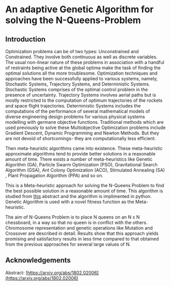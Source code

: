 # An adaptive Genetic Algorithm for solving the N-Queens-Problem

## Introduction

Optimization problems can be of two types: Unconstrained and Constrained. They involve both continuous as well as discrete variables. The usual non-linear nature of these problems in association with a handful of restraints being active at the global optima make the task of finding the optimal solutions all the more troublesome. Optimization techniques and approaches have been successfully applied to various systems, namely, Stochastic Systems, Trajectory Systems, and Deterministic Systems. Stochastic Systems comprises of the optimal control problem in the presence of uncertainty. Trajectory Systems involves aerial paths but is mostly restricted to the computation of optimum
trajectories of the rockets and space flight trajectories. Deterministic Systems includes the computations of the
performance of several mathematical models of diverse engineering design problems for various physical systems
modelling with germane objective functions. Traditional methods which are used previously to solve these Multiobjective Optimization problems include Gradient Descent, Dynamic Programming and Newton Methods. But they
are not devoid of shortcomings- they are computationally less efficient. 

Then meta-heuristic algorithms came into existence. These meta-heuristic approximate algorithms tend to provide better solutions in a reasonable amount of time. There exists a number of meta-heuristics like Genetic Algorithm (GA), Particle Swarm Optimization (PSO), Gravitational Search Algorithm (GSA), Ant Colony Optimization (ACO), Stimulated Annealing (SA) , Plant Propagation Algorithm (PPA) and so on.

This is a Meta-heuristic approach for solving the N-Queens Problem to find the
best possible solution in a reasonable amount of time. 
This algorithm is studied from [this](https://arxiv.org/abs/1802.02006) abstract and the algorithm is implimented in python.
Genetic Algorithm is used with a novel fitness function as the Meta-heuristic. 

The aim of N-Queens Problem is to place N queens on an N x N chessboard, in a way so
that no queen is in conflict with the others. Chromosome representation and genetic operations like Mutation
and Crossover are described in detail. Results show that this approach yields promising and satisfactory results
in less time compared to that obtained from the previous approaches for several large values of N.

## Acknowledgements

Abstract: [https://arxiv.org/abs/1802.02006](https://arxiv.org/abs/1802.02006)